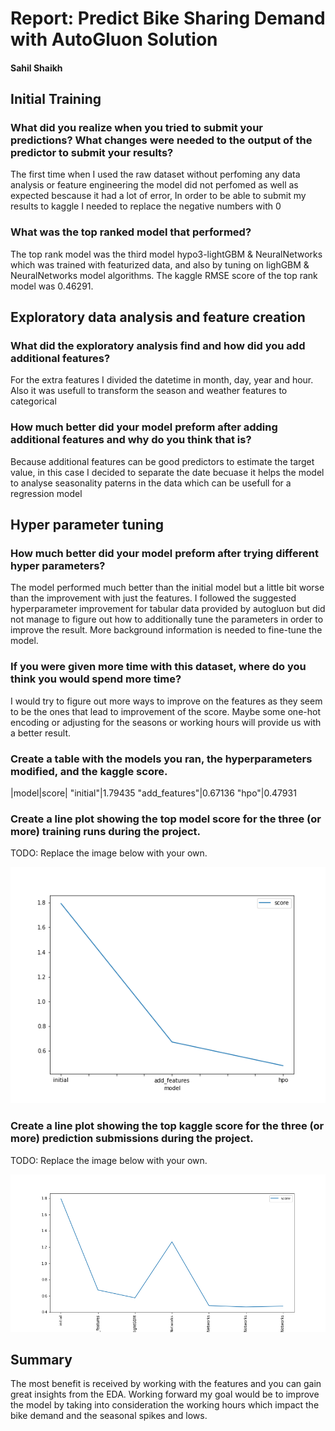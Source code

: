 # Report: Predict Bike Sharing Demand with AutoGluon Solution
#### Sahil Shaikh

## Initial Training
### What did you realize when you tried to submit your predictions? What changes were needed to the output of the predictor to submit your results?
The first time when I used the raw dataset without perfoming any data analysis or feature engineering the model did not perfomed as well as expected bescause it had a lot of error, In order to be able to submit my results to kaggle I needed to replace the negative numbers with 0

### What was the top ranked model that performed?
The top rank model was the third model hypo3-lightGBM & NeuralNetworks which was trained with featurized data, and also by tuning on lighGBM & NeuralNetworks model algorithms. The kaggle RMSE score of the top rank model was 0.46291.

## Exploratory data analysis and feature creation
### What did the exploratory analysis find and how did you add additional features?
For the extra features I divided the datetime in month, day, year and hour. Also it was usefull to transform the season and weather features to categorical

### How much better did your model preform after adding additional features and why do you think that is?
Because additional features can be good predictors to estimate the target value, in this case I decided to separate the date becuase it helps the model to analyse seasonality paterns in the data which can be usefull for a regression model

## Hyper parameter tuning
### How much better did your model preform after trying different hyper parameters?
The model performed much better than the initial model but a little bit worse than the improvement with just the features. I followed the suggested hyperparameter improvement for tabular data provided by autogluon but did not manage to figure out how to additionally tune the parameters in order to improve the result. More background information is needed to fine-tune the model.

### If you were given more time with this dataset, where do you think you would spend more time?
I would try to figure out more ways to improve on the features as they seem to be the ones that lead to improvement of the score. Maybe some one-hot encoding or adjusting for the seasons or working hours will provide us with a better result.



### Create a table with the models you ran, the hyperparameters modified, and the kaggle score.
|model|score| "initial"|1.79435 "add_features"|0.67136 "hpo"|0.47931
### Create a line plot showing the top model score for the three (or more) training runs during the project.

TODO: Replace the image below with your own.

![model_train_score.png](img/model_train_score.png)

### Create a line plot showing the top kaggle score for the three (or more) prediction submissions during the project.

TODO: Replace the image below with your own.

![model_test_score.png](img/model_test_score.png)

## Summary
The most benefit is received by working with the features and you can gain great insights from the EDA. Working forward my goal would be to improve the model by taking into consideration the working hours which impact the bike demand and the seasonal spikes and lows.
